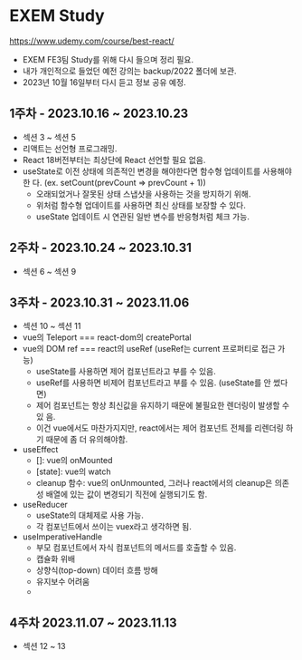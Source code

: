 # EXEM Study

https://www.udemy.com/course/best-react/

- EXEM FE3팀 Study를 위해 다시 들으며 정리 필요.
- 내가 개인적으로 들었던 예전 강의는 backup/2022 폴더에 보관.
- 2023년 10월 16일부터 다시 듣고 정보 공유 예정.

## 1주차 - 2023.10.16 ~ 2023.10.23

- 섹션 3 ~ 섹션 5
- 리액트는 선언형 프로그래밍.
- React 18버전부터는 최상단에 React 선언할 필요 없음.
- useState로 이전 상태에 의존적인 변경을 해야한다면 함수형 업데이트를 사용해야한
  다. (ex. setCount(prevCount => prevCount + 1))
  - 오래되었거나 잘못된 상태 스냅샷을 사용하는 것을 방지하기 위해.
  - 위처럼 함수형 업데이트를 사용하면 최신 상태를 보장할 수 있다.
  - useState 업데이트 시 연관된 일반 변수를 반응형처럼 체크 가능.

## 2주차 - 2023.10.24 ~ 2023.10.31

- 섹션 6 ~ 섹션 9

## 3주차 - 2023.10.31 ~ 2023.11.06

- 섹션 10 ~ 섹션 11
- vue의 Teleport === react-dom의 createPortal
- vue의 DOM ref === react의 useRef (useRef는 current 프로퍼티로 접근 가능)
  - useState를 사용하면 제어 컴포넌트라고 부를 수 있음.
  - useRef를 사용하면 비제어 컴포넌트라고 부를 수 있음. (useState를 안 썼다면)
  - 제어 컴포넌트는 항상 최신값을 유지하기 때문에 불필요한 렌더링이 발생할 수 있
    음.
  - 이건 vue에서도 마찬가지지만, react에서는 제어 컴포넌트 전체를 리렌더링 하기
    때문에 좀 더 유의해야함.
- useEffect
  - []: vue의 onMounted
  - [state]: vue의 watch
  - cleanup 함수: vue의 onUnmounted, 그러나 react에서의 cleanup은 의존성 배열에
    있는 값이 변경되기 직전에 실행되기도 함.
- useReducer
  - useState의 대체제로 사용 가능.
  - 각 컴포넌트에서 쓰이는 vuex라고 생각하면 됨.
- useImperativeHandle
  - 부모 컴포넌트에서 자식 컴포넌트의 메서드를 호출할 수 있음.
  - 캡슐화 위배
  - 상향식(top-down) 데이터 흐름 방해
  - 유지보수 어려움
  - 
## 4주차 2023.11.07 ~ 2023.11.13

- 섹션 12 ~ 13